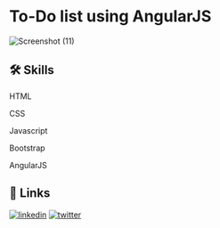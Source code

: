

# To-Do list using AngularJS

![Screenshot (11)](https://github.com/IshwariK117/To-Do-List-Using-AngularJS/assets/99877551/97f39da9-9536-4e21-bd7b-2fa84e9379bc)


## 🛠 Skills


HTML

CSS

Javascript

Bootstrap

AngularJS


## 🔗 Links

[![linkedin](https://www.linkedin.com/in/ishwarikape?utm_source=share&utm_campaign=share_via&utm_content=profile&utm_medium=android_app)](https://www.linkedin.com/)
[![twitter](https://twitter.com/i/flow/login?redirect_after_login=%2FIshwariK117
)](https://twitter.com/)



